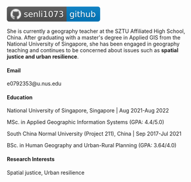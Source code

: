 ![](home_md_files/d273e900-53d0-11f0-ade1-f352a1ca64a6.jpeg?v=1\&type=image)

She is currently a geography teacher at the SZTU Affiliated High School, China. After graduating with a master's degree in Applied GIS from the National University of Singapore, she has been engaged in geography teaching and continues to be concerned about issues such as **spatial justice and urban resilience**.

#### Email

e0792353\@u.nus.edu

#### Education

National University of Singapore, Singapore | Aug 2021-Aug 2022

MSc. in Applied Geographic Information Systems (GPA: 4.4/5.0)



South China Normal University (Project 211), China | Sep 2017-Jul 2021

BSc. in Human Geography and Urban-Rural Planning (GPA: 3.64/4.0)

#### Research Interests

Spatial justice, Urban resilience
